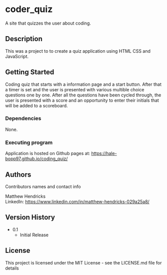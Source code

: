 # coder_quiz

A site that quizzes the user about coding.

## Description

This was a project to to create a quiz application using HTML CSS and JavaScript.

## Getting Started

Coding quiz that starts with a information page and a start button. After that a timer is set and the user is presented with various multible choice questions one by one. After all the questions have been cycled through, the user is presented with a score and an opportunity to enter their initials that will be added to a scoreboard.

### Dependencies

None.

### Executing program

Application is hosted on Github pages at: https://hale-bopp97.github.io/coding_quiz/

## Authors

Contributors names and contact info

Matthew Hendricks  
LinkedIn: https://www.linkedin.com/in/matthew-hendricks-029a25a8/

## Version History

* 0.1
    * Initial Release

## License

This project is licensed under the MIT License - see the LICENSE.md file for details

<!-- ![screen capture of site](https://github.com/hale-bopp97/coding_quiz/blob/main/assets/images/Capture.JPG?raw=true) -->
